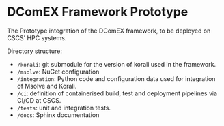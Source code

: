 # DComEX Framework Prototype

The Prototype integration of the DComEX framework, to be deployed on CSCS' HPC systems.

Directory structure:
* `/korali`: git submodule for the version of korali used in the framework.
* `/msolve`: NuGet configuration
* `/integration`: Python code and configuration data used for integration of Msolve and Korali.
* `/ci`: definition of containerised build, test and deployment pipelines via CI/CD at CSCS.
* `/tests`: unit and integration tests.
* `/docs`: Sphinx documentation
